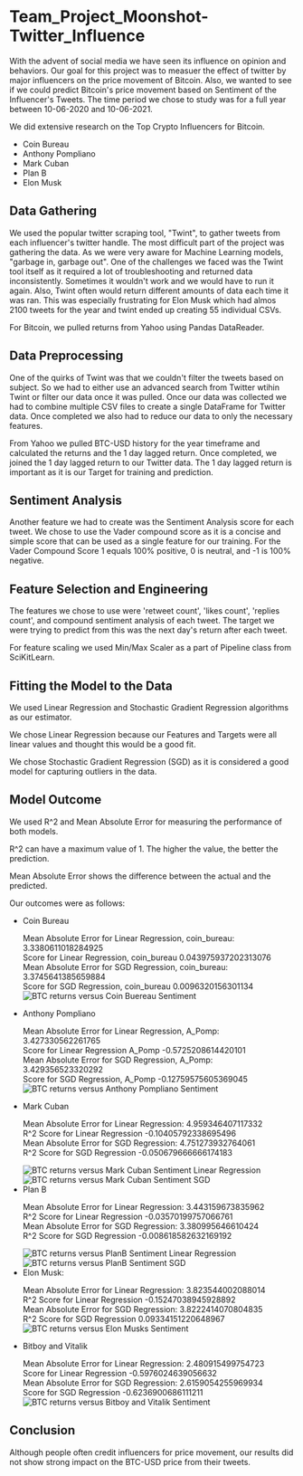 # Team_Project_Moonshot-Twitter_Influence

<p> With the advent of social media we have seen its influence on opinion and behaviors.  Our goal for this project was to measuer the effect of twitter by major influencers on the price movement of Bitcoin.  Also, we wanted to see if we could predict Bitcoin's price movement based on Sentiment of the Influencer's Tweets.  The time period we chose to study was for a full year between 10-06-2020 and 10-06-2021.</p>
<p>We did extensive research on the Top Crypto Influencers for Bitcoin.</p>
<ul>
    <li>Coin Bureau</li>
    <li>Anthony Pompliano</li>
    <li>Mark Cuban</li>
    <li>Plan B</li>
    <li>Elon Musk</li>
</ul>
<h2>Data Gathering</h2>
<p>We used the popular twitter scraping tool, "Twint", to gather tweets from each influencer's twitter handle.  The most difficult part of the project was gathering the data.  As we were very aware for Machine Learning models, "garbage in, garbage out".  One of the challenges we faced was the Twint tool itself as it required a lot of troubleshooting and returned data inconsistently.  Sometimes it wouldn't work and we would have to run it again.  Also, Twint often would return different amounts of data each time it was ran.  This was especially frustrating for Elon Musk which had almos 2100 tweets for the year and twint ended up creating 55 individual CSVs.</p>
<p>For Bitcoin, we pulled returns from Yahoo using Pandas DataReader.</p>

<h2>Data Preprocessing</h2>
<p>One of the quirks of Twint was that we couldn't filter the tweets based on subject.  So we had to either use an advanced search from Twitter wtihin Twint or filter our data once it was pulled.  Once our data was collected we had to combine multiple CSV files to create a single DataFrame for Twitter data.  Once completed we also had to reduce our data to only the necessary features.</p>
<p>From Yahoo we pulled BTC-USD history for the year timeframe and calculated the returns and the 1 day lagged return.  Once completed, we joined the 1 day lagged return to our Twitter data.  The 1 day lagged return is important as it is our Target for training and prediction.</p>

<h2>Sentiment Analysis</h2>
<p>Another feature we had to create was the Sentiment Analysis score for each tweet.  We chose to use the Vader compound score as it is a concise and simple score that can be used as a single feature for our training.  For the Vader Compound Score 1 equals 100% positive, 0 is neutral, and -1 is 100% negative.</p>


<h2>Feature Selection and Engineering</h2>
<p>The features we chose to use were 'retweet count', 'likes count', 'replies count', and compound sentiment analysis of each tweet.  The target we were trying to predict from this was the next day's return after each tweet.</p>
<p>For feature scaling we used Min/Max Scaler as a part of Pipeline class from SciKitLearn.</p>


<h2>Fitting the Model to the Data</h2>
<p>We used Linear Regression and Stochastic Gradient Regression algorithms as our estimator.</p>
<p>We chose Linear Regression because our Features and Targets were all linear values and thought this would be a good fit.</p>
<p>We chose Stochastic Gradient Regression (SGD) as it is considered a good model for capturing outliers in the data.</p>

<h2>Model Outcome</h2>
<p>We used R^2 and Mean Absolute Error for measuring the performance of both models.</p>
<p>R^2 can have a maximum value of 1. The higher the value, the better the prediction.</p>
<p>Mean Absolute Error shows the difference between the actual and the predicted.</p>
<p>Our outcomes were as follows:</p>
<ul>
    <li>Coin Bureau</li>
        <p>
            Mean Absolute Error for Linear Regression, coin_bureau:  3.3380611018284925<br>
            Score for Linear Regression, coin_bureau 0.043975937202313076<br>
            Mean Absolute Error for SGD Regression, coin_bureau:  3.3745641385659884<br>
            Score for SGD Regression, coin_bureau 0.0096320156301134<br>
            <img src="bureau_tweet_BTC_returns.png" alt="BTC returns versus Coin Buereau Sentiment">
        </p>
    <li>Anthony Pompliano</li>
        <p>
            Mean Absolute Error for Linear Regression, A_Pomp:  3.427330562261765<br>
            Score for Linear Regression A_Pomp -0.5725208614420101<br>
            Mean Absolute Error for SGD Regression, A_Pomp:  3.429356523320292<br>
            Score for SGD Regression, A_Pomp -0.12759575605369045<br>
            <img src="pomp_tweet_BTC_returns.png" alt="BTC returns versus Anthony Pompliano Sentiment">
        </p>
    <li>Mark Cuban</li>
        <p>
            Mean Absolute Error for Linear Regression:  4.959346407117332<br>
            R^2 Score for Linear Regression -0.10405792338695496<br>
            Mean Absolute Error for SGD Regression:  4.751273932764061<br>
            R^2 Score for SGD Regression -0.050679666666174183<br>            
            </p>
            <img src="Mark_Cuban_Tweet_BTC_Returns_Linear.png" alt="BTC returns versus Mark Cuban Sentiment Linear Regression">
            <img src="Mark_Cuban_Tweet_BTC_Returns_SGD.png" alt="BTC returns versus Mark Cuban Sentiment SGD">
    <li>Plan B</li>
        <p>
            Mean Absolute Error for Linear Regression:  3.443159673835962<br>
            R^2 Score for Linear Regression -0.03570199757066761<br>
            Mean Absolute Error for SGD Regression:  3.380995646610424<br>
            R^2 Score for SGD Regression -0.008618582632169192<br>  
            </p>
            <img src="Planb_Tweet_BTC_Returns_Linear.png" alt="BTC returns versus PlanB Sentiment Linear Regression">
            <img src="Planb_Tweet_BTC_Returns_SGD.png" alt="BTC returns versus PlanB Sentiment SGD">
    <li>Elon Musk: 
        <p>
            Mean Absolute Error for Linear Regression:  3.823544002088014<br>
            R^2 Score for Linear Regression -0.15247038945928892<br>
            Mean Absolute Error for SGD Regression:  3.8222414070804835<br>
            R^2 Score for SGD Regression 0.09334151220648967<br>
            <img src="Musk_Tweet_BTC_returns.png" alt="BTC returns versus Elon Musks Sentiment">
        </p>
    </li>
    <li>Bitboy and Vitalik</li>
    <p>
        Mean Absolute Error for Linear Regression:  2.480915499754723<br>
        Score for Linear Regression -0.5976024639056632<br>
        Mean Absolute Error for SGD Regression:  2.6159054255969934<br>
        Score for SGD Regression -0.6236900686111211<br>
        <img src="BitBoy Crypto Sentiment.png" alt="BTC returns versus Bitboy and Vitalik Sentiment">
    </p>
</ul>


<h2>Conclusion</h2>
<p>Although people often credit influencers for price movement, our results did not show strong impact on the BTC-USD price from their tweets.</p>